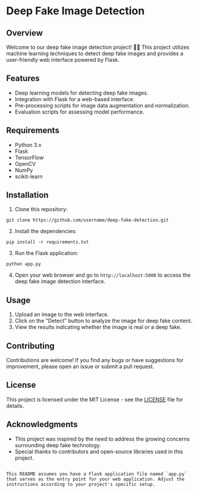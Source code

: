 # Deep Fake Image Detection 

## Overview
Welcome to our deep fake image detection project! 🕵️‍♂️ This project utilizes machine learning techniques to detect deep fake images and provides a user-friendly web interface powered by Flask.

## Features
- Deep learning models for detecting deep fake images.
- Integration with Flask for a web-based interface.
- Pre-processing scripts for image data augmentation and normalization.
- Evaluation scripts for assessing model performance.

## Requirements
- Python 3.x
- Flask
- TensorFlow
- OpenCV
- NumPy
- scikit-learn

## Installation
1. Clone this repository:

```
git clone https://github.com/username/deep-fake-detection.git
```

2. Install the dependencies:

```
pip install -r requirements.txt
```

3. Run the Flask application:

```
python app.py
```

4. Open your web browser and go to `http://localhost:5000` to access the deep fake image detection interface.

## Usage
1. Upload an image to the web interface.
2. Click on the "Detect" button to analyze the image for deep fake content.
3. View the results indicating whether the image is real or a deep fake.

## Contributing
Contributions are welcome! If you find any bugs or have suggestions for improvement, please open an issue or submit a pull request.

## License
This project is licensed under the MIT License - see the [LICENSE](LICENSE) file for details.

## Acknowledgments
- This project was inspired by the need to address the growing concerns surrounding deep fake technology.
- Special thanks to contributors and open-source libraries used in this project.
```

This README assumes you have a Flask application file named `app.py` that serves as the entry point for your web application. Adjust the instructions according to your project's specific setup.
